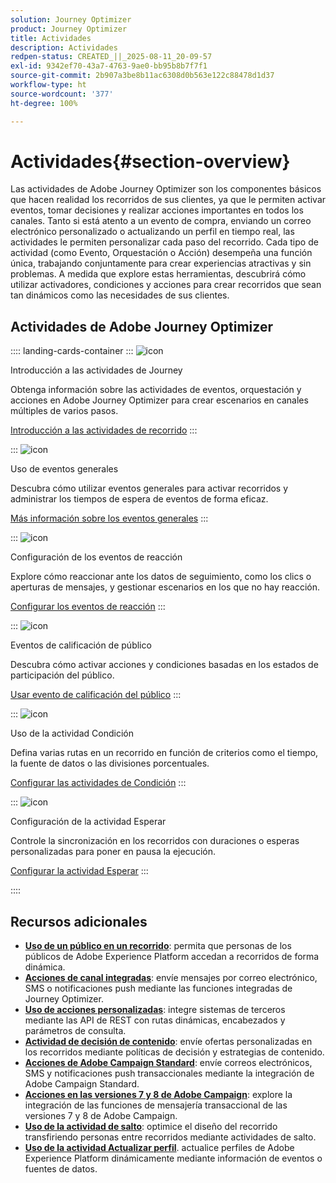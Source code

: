 ```yaml
---
solution: Journey Optimizer
product: Journey Optimizer
title: Actividades
description: Actividades
redpen-status: CREATED_||_2025-08-11_20-09-57
exl-id: 9342ef70-43a7-4763-9ae0-bb95b8b7f7f1
source-git-commit: 2b907a3be8b11ac6308d0b563e122c88478d1d37
workflow-type: ht
source-wordcount: '377'
ht-degree: 100%

---
```


# Actividades{#section-overview}

Las actividades de Adobe Journey Optimizer son los componentes básicos que hacen realidad los recorridos de sus clientes, ya que le permiten activar eventos, tomar decisiones y realizar acciones importantes en todos los canales. Tanto si está atento a un evento de compra, enviando un correo electrónico personalizado o actualizando un perfil en tiempo real, las actividades le permiten personalizar cada paso del recorrido. Cada tipo de actividad (como Evento, Orquestación o Acción) desempeña una función única, trabajando conjuntamente para crear experiencias atractivas y sin problemas. A medida que explore estas herramientas, descubrirá cómo utilizar activadores, condiciones y acciones para crear recorridos que sean tan dinámicos como las necesidades de sus clientes.

## Actividades de Adobe Journey Optimizer

:::: landing-cards-container
:::
![icon](https://cdn.experienceleague.adobe.com/icons/book.svg)

Introducción a las actividades de Journey

Obtenga información sobre las actividades de eventos, orquestación y acciones en Adobe Journey Optimizer para crear escenarios en canales múltiples de varios pasos.

[Introducción a las actividades de recorrido](../using/building-journeys/about-journey-activities.md)
:::

:::
![icon](https://cdn.experienceleague.adobe.com/icons/circle-play.svg)

Uso de eventos generales

Descubra cómo utilizar eventos generales para activar recorridos y administrar los tiempos de espera de eventos de forma eficaz.

[Más información sobre los eventos generales](../using/building-journeys/general-events.md)
:::

:::
![icon](https://cdn.experienceleague.adobe.com/icons/list-check.svg)

Configuración de los eventos de reacción

Explore cómo reaccionar ante los datos de seguimiento, como los clics o aperturas de mensajes, y gestionar escenarios en los que no hay reacción.

[Configurar los eventos de reacción](../using/building-journeys/reaction-events.md)
:::

:::
![icon](https://cdn.experienceleague.adobe.com/icons/bullseye.svg)

Eventos de calificación de público

Descubra cómo activar acciones y condiciones basadas en los estados de participación del público.

[Usar evento de calificación del público](../using/building-journeys/audience-qualification-events.md)
:::

:::
![icon](https://cdn.experienceleague.adobe.com/icons/gear.svg)

Uso de la actividad Condición

Defina varias rutas en un recorrido en función de criterios como el tiempo, la fuente de datos o las divisiones porcentuales.

[Configurar las actividades de Condición](../using/building-journeys/condition-activity.md)
:::

:::
![icon](https://cdn.experienceleague.adobe.com/icons/clock.svg)

Configuración de la actividad Esperar

Controle la sincronización en los recorridos con duraciones o esperas personalizadas para poner en pausa la ejecución.

[Configurar la actividad Esperar](../using/building-journeys/wait-activity.md)
:::

::::


## Recursos adicionales

- **[Uso de un público en un recorrido](../using/building-journeys/read-audience.md)**: permita que personas de los públicos de Adobe Experience Platform accedan a recorridos de forma dinámica.
- **[Acciones de canal integradas](../using/building-journeys/journeys-message.md)**: envíe mensajes por correo electrónico, SMS o notificaciones push mediante las funciones integradas de Journey Optimizer.
- **[Uso de acciones personalizadas](../using/building-journeys/using-custom-actions.md)**: integre sistemas de terceros mediante las API de REST con rutas dinámicas, encabezados y parámetros de consulta.
- **[Actividad de decisión de contenido](../using/building-journeys/content-decision.md)**: envíe ofertas personalizadas en los recorridos mediante políticas de decisión y estrategias de contenido.
- **[Acciones de Adobe Campaign Standard](../using/building-journeys/using-adobe-campaign-standard.md)**: envíe correos electrónicos, SMS y notificaciones push transaccionales mediante la integración de Adobe Campaign Standard.
- **[Acciones en las versiones 7 y 8 de Adobe Campaign](../using/building-journeys/using-adobe-campaign-v7-v8.md)**: explore la integración de las funciones de mensajería transaccional de las versiones 7 y 8 de Adobe Campaign.
- **[Uso de la actividad de salto](../using/building-journeys/jump.md)**: optimice el diseño del recorrido transfiriendo personas entre recorridos mediante actividades de salto.
- **[Uso de la actividad Actualizar perfil](../using/building-journeys/update-profiles.md)**. actualice perfiles de Adobe Experience Platform dinámicamente mediante información de eventos o fuentes de datos.
